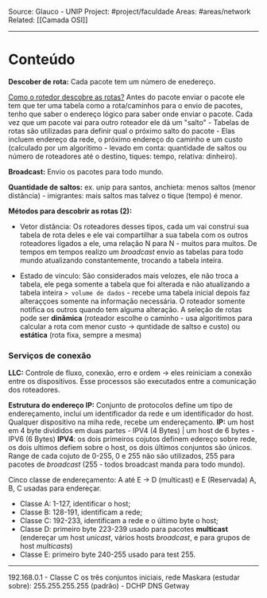Source: Glauco - UNIP
Project: #project/faculdade 
Areas: #areas/network 
Related: [[Camada OSI]]

---

# Conteúdo
**Descober de rota:**
Cada pacote tem um número de enedereço.

<u>Como o rotedor descobre as rotas?</u> Antes do pacote enviar o pacote ele tem que ter uma tabela como a rota/caminhos para o envio de pacotes, tenho que saber o endereço lógico para saber onde enviar o pacote. Cada vez que um pacote vai para outro roteador ele dá um "salto" - Tabelas de rotas são utilizadas para definir qual o próximo salto do pacote - Elas incluem endereço da rede, o próximo endereço do caminho e um custo (calculado por um algoritimo - levado em conta: quantidade de saltos ou número de roteadores até o destino, tiques: tempo, relativa: dinheiro).

**Broadcast:** Envio os pacotes para todo mundo.

**Quantidade de saltos:** ex. unip para santos, anchieta: menos saltos (menor distância) - imigrantes: mais saltos mas talvez o tique (tempo) é menor.

**Métodos para descobrir as rotas (2):**
- Vetor distância: Os roteadores desses tipos, cada um vai construi sua tabela de rota deles e ele vai compartilhar a sua tabela com os outros roteadores ligados a ele, uma relação N para N - muitos para muitos. De tempos em tempos realizo um *broadcast* envio as tabelas para todo mundo atualizando constantemente, trocando a tabela inteira.

- Estado de vinculo: São considerados mais velozes, ele não troca a tabela, ele pega somente a tabela que foi alterada e não atualizando a tabela inteira `> volume de dados` - recebe uma tabela inicial depois faz alteraççoes somente na informação necessária. O roteador somente notifica os outros quando tem alguma alteração. A seleção de rotas pode ser **dinâmica** (roteador escolhe o caminho - usa algoritimos para calcular a rota com menor custo -> quntidade de saltso e custo) ou **estática** (rota fixa, sempre a mesma)

### Serviços de conexão
**LLC:** Controle de fluxo, conexão, erro e ordem -> eles reiniciam a conexão entre os dispositivos. Esse processos são executados entre a comunicação dos roteadores.

**Estrutura do endereço IP:** Conjunto de protocolos define um tipo de endereçamento, inclui um identificador da rede e um identificador do host.
Qualquer dispositivo na miha rede, recebe um endereçamento.
**IP:** um host em 4 byte divididos em duas partes - IPV4 (4 Bytes) | um host de 6 bytes - IPV6 (6 Bytes)
**IPV4**: os dois primeiros cojutos definem edereço sobre rede, os dois ultimos defiem sobre o host, os dois últimos conjuntos são únicos. Range de cada cojuto de 0-255, 0 e 255 não são utilizados, 255 para pacotes de *broadcast* (255 - todos broadcast manda para todo mundo).

Cinco classe de endereçamento: A até E -> D (multicast) e E (Reservada) A, B, C usadas para endereçar.
- Classe A: 1-127, identificar o host;
- Classe B: 128-191, identificam a rede;
- Classe C: 192-233, identificam a rede e o último byte o host;
- Classe D: primeiro byte 223-239 usado para pacotes **multicast** (endereçar um host *unicast*, vários hosts *broadcast*, e para grupos de host *multicasts*)
- Classe E: primeiro byte 240-255 usado para test 255.

---

192.168.0.1 - Classe C os três conjuntos iniciais, rede
Maskara (estudar sobre): 255.255.255.255 (padrão) - 
DCHP
DNS
Getway
